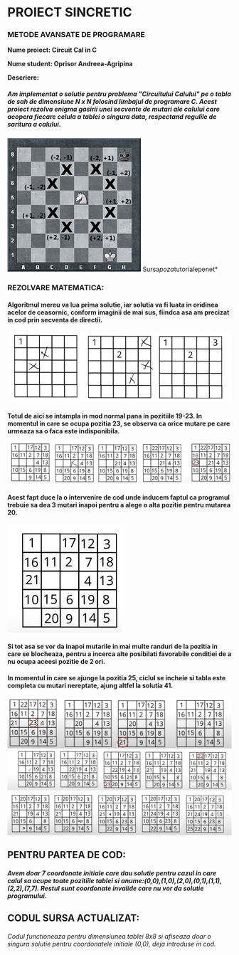 # PROIECT SINCRETIC
### METODE AVANSATE DE PROGRAMARE

**Nume proiect: Circuit Cal in C**

**Nume student: Oprisor Andreea-Agripina**

**Descriere:**
##### Am implementat o solutie pentru problema "Circuitului Calului" pe o tabla de sah de dimensiune N x N folosind limbajul de programare C. Acest proiect rezolva enigma gasirii unei secvente de mutari ale calului care acopera fiecare celula a tablei o singura data, respectand regulile de saritura a calului.

![Tablă șah](tabla-sah-2-300x300.png)
Sursa*poza*tutorialepenet*

### REZOLVARE MATEMATICA:
#### Algoritmul mereu va lua prima solutie, iar solutia va fi luata in oridinea acelor de ceasornic, conform imaginii de mai sus, fiindca asa am precizat in cod prin secventa de directii.

![Algoritm](alg1.jpg)

#### Totul de aici se intampla in mod normal pana in pozitiile 19-23. In momentul in care se ocupa pozitia 23, se observa ca orice mutare pe care urmeaza sa o faca este indisponibila.

![Algoritm](alg2.jpg)

#### Acest fapt duce la o intervenire de cod unde inducem faptul ca programul trebuie sa dea 3 mutari inapoi pentru a alege o alta pozitie pentru mutarea 20.

![Algoritm](alg3.jpg)

#### Si tot asa se vor da inapoi mutarile in mai multe randuri de la pozitia in care se blocheaza, pentru a incerca alte posibilati favorabile conditiei de a nu ocupa aceesi pozitie de 2 ori.

#### In momentul in care se ajunge la pozitia 25, ciclul se incheie si tabla este completa cu mutari nereptate, ajung altfel la solutia 41.

![Algoritm](1.jpg)
![Algoritm](2.jpg)
![Algoritm](3.jpg)

## PENTRU PARTEA DE COD:
##### Avem doar 7 coordonate initiale care dau solutie pentru cazul in care calul sa ocupe toate pozitiile tablei si anume:(0,0),(1,0),(2,0),(0,1),(1,1),(2,2),(7,7). Restul sunt coordonate invalide care nu vor da solutie programului.

## CODUL SURSA ACTUALIZAT:
###### Codul functioneaza pentru dimensiunea tablei 8x8 si afiseaza doar o singura solutie pentru coordonatele initiale (0,0), deja introduse in cod.